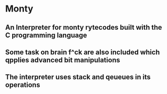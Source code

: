 # Monty

## An Interpreter for monty rytecodes built with the C programming language

## Some task on brain f^ck are also included which qpplies advanced bit manipulations

## The interpreter uses stack and qeueues in its operations
